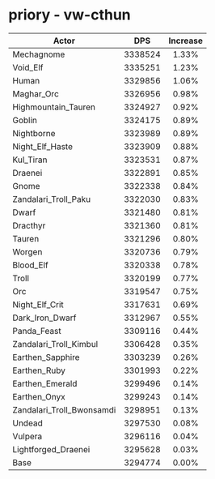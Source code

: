 # priory - vw-cthun
| Actor | DPS | Increase |
|---|:---:|:---:|
|Mechagnome|3338524|1.33%|
|Void_Elf|3335251|1.23%|
|Human|3329856|1.06%|
|Maghar_Orc|3326956|0.98%|
|Highmountain_Tauren|3324927|0.92%|
|Goblin|3324175|0.89%|
|Nightborne|3323989|0.89%|
|Night_Elf_Haste|3323909|0.88%|
|Kul_Tiran|3323531|0.87%|
|Draenei|3322891|0.85%|
|Gnome|3322338|0.84%|
|Zandalari_Troll_Paku|3322030|0.83%|
|Dwarf|3321480|0.81%|
|Dracthyr|3321360|0.81%|
|Tauren|3321296|0.80%|
|Worgen|3320736|0.79%|
|Blood_Elf|3320338|0.78%|
|Troll|3320199|0.77%|
|Orc|3319547|0.75%|
|Night_Elf_Crit|3317631|0.69%|
|Dark_Iron_Dwarf|3312967|0.55%|
|Panda_Feast|3309116|0.44%|
|Zandalari_Troll_Kimbul|3306428|0.35%|
|Earthen_Sapphire|3303239|0.26%|
|Earthen_Ruby|3301993|0.22%|
|Earthen_Emerald|3299496|0.14%|
|Earthen_Onyx|3299243|0.14%|
|Zandalari_Troll_Bwonsamdi|3298951|0.13%|
|Undead|3297530|0.08%|
|Vulpera|3296116|0.04%|
|Lightforged_Draenei|3295628|0.03%|
|Base|3294774|0.00%|
